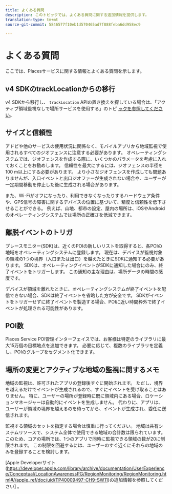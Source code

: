 ```yaml
---
title: よくある質問
description: このトピックでは、よくある質問に関する追加情報を提供します。
translation-type: tm+mt
source-git-commit: 5846577f10eb1d570465ad7f888feba6dd958ec9

---
```



# よくある質問

ここでは、Placesサービスに関する情報とよくある質問を示します。

## v4 SDKのtrackLocationからの移行

v4 SDKから移行し、 `trackLocation` APIの置き換えを探している場合は、「アクティブ領域監視なしで場所サービスを使用する」のトピ [ックを参照してください](use-places-without-active-monitoring.md)。

## サイズと信頼性

アドビや他のサービスの使用状況に関係なく、モバイルアプリから地域監視で使用されるすべてのジオフェンスに注意する必要があります。 オペレーティングシステムでは、ジオフェンスを作成する際に、いくつかのパラメータを考慮に入れておくことをお勧めします。 信頼性を最大にするには、ジオフェンスの半径を100 m以上にする必要があります。 より小さなジオフェンスを作成しても問題ありませんが、入口イベントと出口ジオファーが生成されない場合や、ユーザーが一定期間移動を停止した後に生成される場合があります。

また、Wi-Fiがオフになったり、利用できなくなったりするハードウェア条件や、GPS信号の障害に関するデバイスの位置に基づいて、精度と信頼性を低下させることができる。 例えば、山地、都市の設定、屋内の場所は、iOSやAndroidのオペレーティングシステムでは場所の正確さを低減できます。

## 離脱イベントのトリガ

プレースモニター(SDK)は、近くのPOIの新しいリストを取得すると、各POIの地域をオペレーティングシステムに登録します。 現在は、デバイスが監視対象の領域の1つの境界（入口または出口）を越えたときにSDKに通知する必要があります。 SDKは、オペレーティングイベントがSDKに通知した場合にのみ、終了イベントをトリガーします。 この通知の主な理由は、場所データの時間の感度です。

デバイスが領域を離れたときに、オペレーティングシステムが終了イベントを配信できない場合、SDKは終了イベントを省略した方が安全です。 SDKがイベントをトリガーせずに終了イベントを製造する場合、POIに近い時間枠外で終了イベントが処理される可能性があります。

## POI数

Places Service POI管理インターフェイスでは、お客様は特定のライブラリに最大15万個の目標地点を追加できます。 必要に応じて、複数のライブラリを定義し、POIのグループをセグメント化できます。

## 場所の変更とアクティブな地域の監視に関するメモ

地域の監視は、許可されたアプリの登録後すぐに開始されます。 ただし、境界を越えるだけでイベントが生成されるので、すぐにイベントを受け取ることはありません。 特に、ユーザーの場所が登録時に既に領域内にある場合、ロケーションマネージャーは自動的にイベントを生成しません。 代わりに、アプリは、ユーザーが領域の境界を越えるのを待ってから、イベントが生成され、委任に送信されます。

監視する領域のセットを指定する場合は慎重に行ってください。 地域は共有システムリソースで、システム全体で使用できる地域の合計数は限られています。 このため、コアの場所では、1つのアプリで同時に監視できる領域の数が20に制限されます。 この制限を回避するには、ユーザーのすぐ近くにそれらの地域のみを登録することを検討します。

[Apple Developerサイト(https://developer.apple.com/library/archive/documentation/UserExperience/Conceptual/LocationAwarenessPG/RegionMonitoring/RegionMonitoring.html#//apple_ref/doc/uid/TP40009497-CH9-SW11)の追加情報を参照してください] 。
